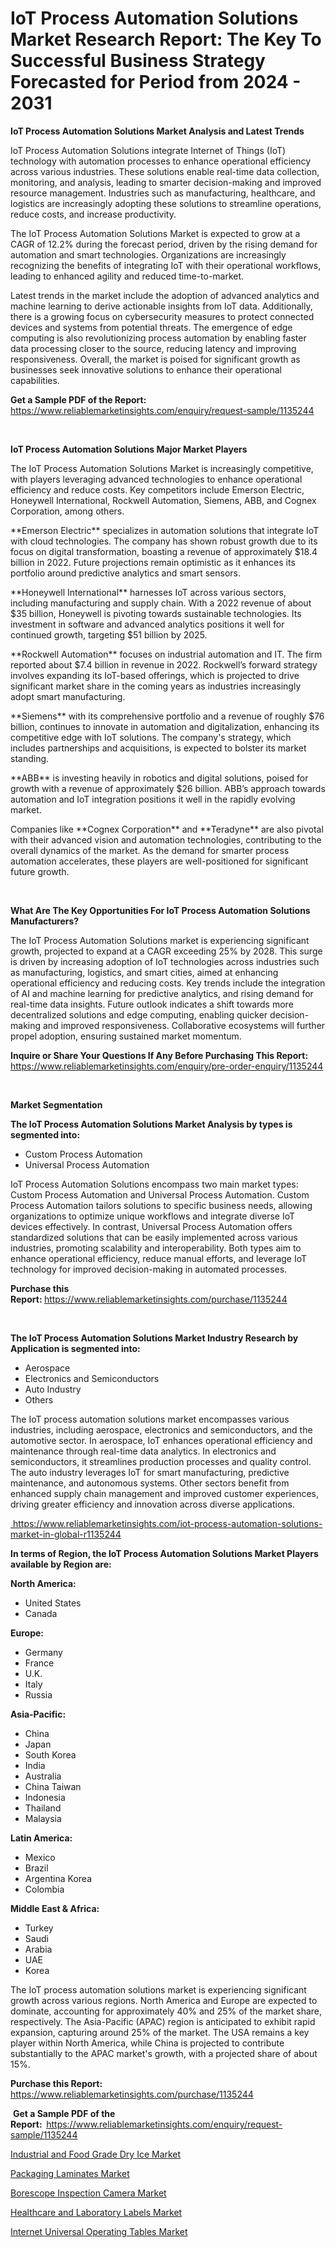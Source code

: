 <p><h1>IoT Process Automation Solutions Market Research Report: The Key To Successful Business Strategy Forecasted for Period from 2024 - 2031</h1></p><p><strong>IoT Process Automation Solutions Market Analysis and Latest Trends</strong></p>
<p><p>IoT Process Automation Solutions integrate Internet of Things (IoT) technology with automation processes to enhance operational efficiency across various industries. These solutions enable real-time data collection, monitoring, and analysis, leading to smarter decision-making and improved resource management. Industries such as manufacturing, healthcare, and logistics are increasingly adopting these solutions to streamline operations, reduce costs, and increase productivity.</p><p>The IoT Process Automation Solutions Market is expected to grow at a CAGR of 12.2% during the forecast period, driven by the rising demand for automation and smart technologies. Organizations are increasingly recognizing the benefits of integrating IoT with their operational workflows, leading to enhanced agility and reduced time-to-market.</p><p>Latest trends in the market include the adoption of advanced analytics and machine learning to derive actionable insights from IoT data. Additionally, there is a growing focus on cybersecurity measures to protect connected devices and systems from potential threats. The emergence of edge computing is also revolutionizing process automation by enabling faster data processing closer to the source, reducing latency and improving responsiveness. Overall, the market is poised for significant growth as businesses seek innovative solutions to enhance their operational capabilities.</p></p>
<p><strong>Get a Sample PDF of the Report:&nbsp;</strong> <a href="https://www.reliablemarketinsights.com/enquiry/request-sample/1135244?utm_campaign=1512&utm_medium=2&utm_source=Github&utm_content=ia&utm_term=20122024&utm_id=iot-process-automation-solutions">https://www.reliablemarketinsights.com/enquiry/request-sample/1135244</a></p>
<p>&nbsp;</p>
<p><strong>IoT Process Automation Solutions Major Market Players</strong></p>
<p><p>The IoT Process Automation Solutions Market is increasingly competitive, with players leveraging advanced technologies to enhance operational efficiency and reduce costs. Key competitors include Emerson Electric, Honeywell International, Rockwell Automation, Siemens, ABB, and Cognex Corporation, among others.</p><p>**Emerson Electric** specializes in automation solutions that integrate IoT with cloud technologies. The company has shown robust growth due to its focus on digital transformation, boasting a revenue of approximately $18.4 billion in 2022. Future projections remain optimistic as it enhances its portfolio around predictive analytics and smart sensors.</p><p>**Honeywell International** harnesses IoT across various sectors, including manufacturing and supply chain. With a 2022 revenue of about $35 billion, Honeywell is pivoting towards sustainable technologies. Its investment in software and advanced analytics positions it well for continued growth, targeting $51 billion by 2025.</p><p>**Rockwell Automation** focuses on industrial automation and IT. The firm reported about $7.4 billion in revenue in 2022. Rockwell’s forward strategy involves expanding its IoT-based offerings, which is projected to drive significant market share in the coming years as industries increasingly adopt smart manufacturing.</p><p>**Siemens** with its comprehensive portfolio and a revenue of roughly $76 billion, continues to innovate in automation and digitalization, enhancing its competitive edge with IoT solutions. The company's strategy, which includes partnerships and acquisitions, is expected to bolster its market standing.</p><p>**ABB** is investing heavily in robotics and digital solutions, poised for growth with a revenue of approximately $26 billion. ABB’s approach towards automation and IoT integration positions it well in the rapidly evolving market.</p><p>Companies like **Cognex Corporation** and **Teradyne** are also pivotal with their advanced vision and automation technologies, contributing to the overall dynamics of the market. As the demand for smarter process automation accelerates, these players are well-positioned for significant future growth.</p></p>
<p>&nbsp;</p>
<p><strong>What Are The Key Opportunities For IoT Process Automation Solutions Manufacturers?</strong></p>
<p><p>The IoT Process Automation Solutions market is experiencing significant growth, projected to expand at a CAGR exceeding 25% by 2028. This surge is driven by increasing adoption of IoT technologies across industries such as manufacturing, logistics, and smart cities, aimed at enhancing operational efficiency and reducing costs. Key trends include the integration of AI and machine learning for predictive analytics, and rising demand for real-time data insights. Future outlook indicates a shift towards more decentralized solutions and edge computing, enabling quicker decision-making and improved responsiveness. Collaborative ecosystems will further propel adoption, ensuring sustained market momentum.</p></p>
<p><strong>Inquire or Share Your Questions If Any Before Purchasing This Report:</strong> <a href="https://www.reliablemarketinsights.com/enquiry/pre-order-enquiry/1135244?utm_campaign=1512&utm_medium=2&utm_source=Github&utm_content=ia&utm_term=20122024&utm_id=iot-process-automation-solutions">https://www.reliablemarketinsights.com/enquiry/pre-order-enquiry/1135244</a></p>
<p>&nbsp;</p>
<p><strong>Market Segmentation</strong></p>
<p><strong>The IoT Process Automation Solutions Market Analysis by types is segmented into:</strong></p>
<p><ul><li>Custom Process Automation</li><li>Universal Process Automation</li></ul></p>
<p><p>IoT Process Automation Solutions encompass two main market types: Custom Process Automation and Universal Process Automation. Custom Process Automation tailors solutions to specific business needs, allowing organizations to optimize unique workflows and integrate diverse IoT devices effectively. In contrast, Universal Process Automation offers standardized solutions that can be easily implemented across various industries, promoting scalability and interoperability. Both types aim to enhance operational efficiency, reduce manual efforts, and leverage IoT technology for improved decision-making in automated processes.</p></p>
<p><strong>Purchase this Report:&nbsp;</strong><a href="https://www.reliablemarketinsights.com/purchase/1135244?utm_campaign=1512&utm_medium=2&utm_source=Github&utm_content=ia&utm_term=20122024&utm_id=iot-process-automation-solutions">https://www.reliablemarketinsights.com/purchase/1135244</a></p>
<p>&nbsp;</p>
<p><strong>The IoT Process Automation Solutions Market Industry Research by Application is segmented into:</strong></p>
<p><ul><li>Aerospace</li><li>Electronics and Semiconductors</li><li>Auto Industry</li><li>Others</li></ul></p>
<p><p>The IoT process automation solutions market encompasses various industries, including aerospace, electronics and semiconductors, and the automotive sector. In aerospace, IoT enhances operational efficiency and maintenance through real-time data analytics. In electronics and semiconductors, it streamlines production processes and quality control. The auto industry leverages IoT for smart manufacturing, predictive maintenance, and autonomous systems. Other sectors benefit from enhanced supply chain management and improved customer experiences, driving greater efficiency and innovation across diverse applications.</p></p>
<p><a href="https://www.reliablemarketinsights.com/iot-process-automation-solutions-market-in-global-r1135244?utm_campaign=1512&utm_medium=2&utm_source=Github&utm_content=ia&utm_term=20122024&utm_id=iot-process-automation-solutions">&nbsp;https://www.reliablemarketinsights.com/iot-process-automation-solutions-market-in-global-r1135244</a></p>
<p><strong>In terms of Region, the IoT Process Automation Solutions Market Players available by Region are:</strong></p>
<p>
    <p> <strong> North America: </strong>
        <ul>
            <li>United States</li>
            <li>Canada</li>
        </ul>
        </p> 
    <p> <strong> Europe: </strong>
        <ul>
            <li>Germany</li>
            <li>France</li>
            <li>U.K.</li>
            <li>Italy</li>
            <li>Russia</li>
        </ul>
        </p> 
    <p> <strong> Asia-Pacific: </strong>
        <ul>
            <li>China</li>
            <li>Japan</li>
            <li>South Korea</li>
            <li>India</li>
            <li>Australia</li>
            <li>China Taiwan</li>
            <li>Indonesia</li>
            <li>Thailand</li>
            <li>Malaysia</li>
        </ul>
        </p> 
    <p> <strong> Latin America: </strong>
        <ul>
            <li>Mexico</li>
            <li>Brazil</li>
            <li>Argentina Korea</li>
            <li>Colombia</li>
        </ul>
        </p> 
    <p> <strong> Middle East & Africa: </strong>
        <ul>
            <li>Turkey</li>
            <li>Saudi</li>
            <li>Arabia</li>
            <li>UAE</li>
            <li>Korea</li>
        </ul>
    </p>
    </p>
<p><p>The IoT process automation solutions market is experiencing significant growth across various regions. North America and Europe are expected to dominate, accounting for approximately 40% and 25% of the market share, respectively. The Asia-Pacific (APAC) region is anticipated to exhibit rapid expansion, capturing around 25% of the market. The USA remains a key player within North America, while China is projected to contribute substantially to the APAC market's growth, with a projected share of about 15%.</p></p>
<p><strong>Purchase this Report: </strong><a href="https://www.reliablemarketinsights.com/purchase/1135244?utm_campaign=1512&utm_medium=2&utm_source=Github&utm_content=ia&utm_term=20122024&utm_id=iot-process-automation-solutions">https://www.reliablemarketinsights.com/purchase/1135244</a></p>
<p>&nbsp;<strong>Get a Sample PDF of the Report:&nbsp;&nbsp;</strong><a href="https://www.reliablemarketinsights.com/enquiry/request-sample/1135244?utm_campaign=1512&utm_medium=2&utm_source=Github&utm_content=ia&utm_term=20122024&utm_id=iot-process-automation-solutions">https://www.reliablemarketinsights.com/enquiry/request-sample/1135244</a></p>
<p><strong></strong></p>
<p><p><a href="https://github.com/willjis/Market-Research-Report-List-1/blob/main/industrial-and-food-grade-dry-ice-market.md?utm_campaign=1512&utm_medium=2&utm_source=Github&utm_content=ia&utm_term=20122024&utm_id=iot-process-automation-solutions">Industrial and Food Grade Dry Ice Market</a></p><p><a href="https://www.linkedin.com/pulse/future-outlook-packaging-laminates-market-size-estimated-upb8c?utm_campaign=1512&utm_medium=2&utm_source=Github&utm_content=ia&utm_term=20122024&utm_id=iot-process-automation-solutions">Packaging Laminates Market</a></p><p><a href="https://www.linkedin.com/pulse/market-study-borescope-inspection-camera-size-dynamics-expected-lqjif?utm_campaign=1512&utm_medium=2&utm_source=Github&utm_content=ia&utm_term=20122024&utm_id=iot-process-automation-solutions">Borescope Inspection Camera Market</a></p><p><a href="https://www.linkedin.com/pulse/future-market-trends-healthcare-laboratory-labels-forecasting-uyasf?utm_campaign=1512&utm_medium=2&utm_source=Github&utm_content=ia&utm_term=20122024&utm_id=iot-process-automation-solutions">Healthcare and Laboratory Labels Market</a></p><p><a href="https://github.com/castoriffic/Market-Research-Report-List-5/blob/main/internet-universal-operating-tables-market.md?utm_campaign=1512&utm_medium=2&utm_source=Github&utm_content=ia&utm_term=20122024&utm_id=iot-process-automation-solutions">Internet Universal Operating Tables Market</a></p></p>